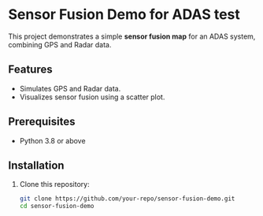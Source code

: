 # Sensor Fusion Demo for ADAS test

This project demonstrates a simple **sensor fusion map** for an ADAS system, combining GPS and Radar data.

## Features
- Simulates GPS and Radar data.
- Visualizes sensor fusion using a scatter plot.

## Prerequisites
- Python 3.8 or above

## Installation
1. Clone this repository:
   ```bash
   git clone https://github.com/your-repo/sensor-fusion-demo.git
   cd sensor-fusion-demo
